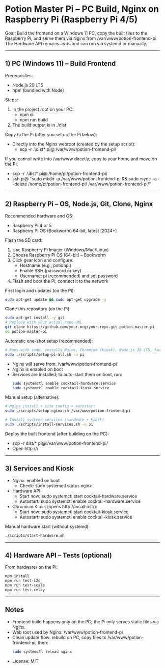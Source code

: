 # Potion Master Pi – PC Build, Nginx on Raspberry Pi (Raspberry Pi 4/5)

Goal: Build the frontend on a Windows 11 PC, copy the built files to the Raspberry Pi, and serve them via Nginx from /var/www/potion-frontend-pi. The Hardware API remains as-is and can run via systemd or manually.

---

## 1) PC (Windows 11) – Build Frontend

Prerequisites:
- Node.js 20 LTS
- npm (bundled with Node)

Steps:
1. In the project root on your PC:
   - npm ci
   - npm run build
2. The build output is in ./dist

Copy to the Pi (after you set up the Pi below):
- Directly into the Nginx webroot (created by the setup script):
  - scp -r .\dist\* pi@<pi-ip>:/var/www/potion-frontend-pi/

If you cannot write into /var/www directly, copy to your home and move on the Pi:
- scp -r .\dist\* pi@<pi-ip>:/home/pi/potion-frontend-pi/
- ssh pi@<pi-ip> "sudo mkdir -p /var/www/potion-frontend-pi && sudo rsync -a --delete /home/pi/potion-frontend-pi/ /var/www/potion-frontend-pi/"

---

## 2) Raspberry Pi – OS, Node.js, Git, Clone, Nginx

Recommended hardware and OS:
- Raspberry Pi 4 or 5
- Raspberry Pi OS (Bookworm) 64-bit, latest (2024+)

Flash the SD card:
1. Use Raspberry Pi Imager (Windows/Mac/Linux)
2. Choose Raspberry Pi OS (64-bit) – Bookworm
3. Click gear icon and configure:
   - Hostname (e.g., potionpi)
   - Enable SSH (password or key)
   - Username: pi (recommended) and set password
4. Flash and boot the Pi; connect it to the network

First login and updates (on the Pi):
```bash
sudo apt-get update && sudo apt-get upgrade -y
```

Clone this repository (on the Pi):
```bash
sudo apt-get install -y git
# Replace with your actual repo URL
git clone https://github.com/your-org/your-repo.git potion-master-pi
cd potion-master-pi
```

Automatic one-shot setup (recommended):
```bash
# Runs with sudo, installs Nginx, Chromium (kiosk), Node.js 20 LTS, hardware deps, services
sudo ./scripts/setup-pi-all.sh -u pi
```
- Nginx will serve from: /var/www/potion-frontend-pi
- Nginx is enabled on boot
- Services are installed; to auto-start them on boot, run:
  ```bash
  sudo systemctl enable cocktail-hardware.service
  sudo systemctl enable cocktail-kiosk.service
  ```

Manual setup (alternative):
```bash
# Nginx install + site config + autostart
sudo ./scripts/setup-nginx.sh /var/www/potion-frontend-pi

# Install systemd services (hardware + kiosk)
sudo ./scripts/install-services.sh -u pi
```

Deploy the built frontend (after building on the PC):
- scp -r dist/* pi@<pi-ip>:/var/www/potion-frontend-pi/
- Open http://<pi-ip>/

---

## 3) Services and Kiosk

- Nginx: enabled on boot
  - Check: sudo systemctl status nginx
- Hardware API:
  - Start now: sudo systemctl start cocktail-hardware.service
  - Autostart: sudo systemctl enable cocktail-hardware.service
- Chromium Kiosk (opens http://localhost/):
  - Start now: sudo systemctl start cocktail-kiosk.service
  - Autostart: sudo systemctl enable cocktail-kiosk.service

Manual hardware start (without systemd):
```bash
./scripts/start-hardware.sh
```

---

## 4) Hardware API – Tests (optional)

From hardware/ on the Pi:
```bash
npm install
npm run test-i2c
npm run test-scale
npm run test-relay
```

---

## Notes
- Frontend build happens only on the PC; the Pi only serves static files via Nginx.
- Web root used by Nginx: /var/www/potion-frontend-pi
- Clean update flow: rebuild on PC, copy files to /var/www/potion-frontend-pi, then:
  ```bash
  sudo systemctl reload nginx
  ```
- License: MIT

